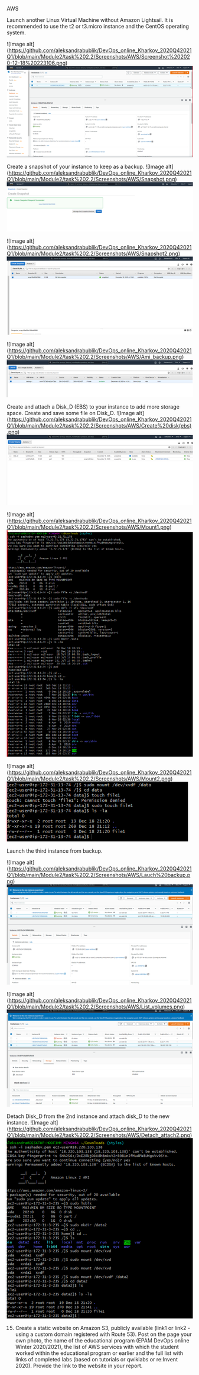 AWS


Launch another Linux Virtual Machine without Amazon Lightsail. It is recommended to use the t2 or t3.micro instance and the CentOS operating system.

![Image alt] (https://github.com/aleksandrabublik/DevOps_online_Kharkov_2020Q42021Q1/blob/main/Module2/task%202.2/Screenshots/AWS/Screenshot%202020-12-18%20223106.png)
![alt text](https://github.com/aleksandrabublik/DevOps_online_Kharkov_2020Q42021Q1/blob/main/Module2/task%202.2/Screenshots/AWS/Screenshot%202020-12-18%20223106.png)


Create a snapshot of your instance to keep as a backup.
![Image alt] (https://github.com/aleksandrabublik/DevOps_online_Kharkov_2020Q42021Q1/blob/main/Module2/task%202.2/Screenshots/AWS/Snapshot.png)
![alt text](https://github.com/aleksandrabublik/DevOps_online_Kharkov_2020Q42021Q1/blob/main/Module2/task%202.2/Screenshots/AWS/Snapshot.png)


![Image alt] (https://github.com/aleksandrabublik/DevOps_online_Kharkov_2020Q42021Q1/blob/main/Module2/task%202.2/Screenshots/AWS/Snapshot2.png)
![alt text](https://github.com/aleksandrabublik/DevOps_online_Kharkov_2020Q42021Q1/blob/main/Module2/task%202.2/Screenshots/AWS/Snapshot2.png)


![Image alt] (https://github.com/aleksandrabublik/DevOps_online_Kharkov_2020Q42021Q1/blob/main/Module2/task%202.2/Screenshots/AWS/Ami_backup.png)
![alt text](https://github.com/aleksandrabublik/DevOps_online_Kharkov_2020Q42021Q1/blob/main/Module2/task%202.2/Screenshots/AWS/Ami_backup.png)

Create and attach a Disk_D (EBS) to your instance to add more storage space. Create and save some file on Disk_D.
![Image alt] (https://github.com/aleksandrabublik/DevOps_online_Kharkov_2020Q42021Q1/blob/main/Module2/task%202.2/Screenshots/AWS/Create%20disk(ebs).png)
![alt text](https://github.com/aleksandrabublik/DevOps_online_Kharkov_2020Q42021Q1/blob/main/Module2/task%202.2/Screenshots/AWS/Create%20disk(ebs).png)


![Image alt] (https://github.com/aleksandrabublik/DevOps_online_Kharkov_2020Q42021Q1/blob/main/Module2/task%202.2/Screenshots/AWS/Mount1.png)
![alt text](https://github.com/aleksandrabublik/DevOps_online_Kharkov_2020Q42021Q1/blob/main/Module2/task%202.2/Screenshots/AWS/Mount1.png)

![Image alt] (https://github.com/aleksandrabublik/DevOps_online_Kharkov_2020Q42021Q1/blob/main/Module2/task%202.2/Screenshots/AWS/Mount2.png)
![alt text](https://github.com/aleksandrabublik/DevOps_online_Kharkov_2020Q42021Q1/blob/main/Module2/task%202.2/Screenshots/AWS/Mount2.png)


Launch the third instance from backup.

![Image alt] (https://github.com/aleksandrabublik/DevOps_online_Kharkov_2020Q42021Q1/blob/main/Module2/task%202.2/Screenshots/AWS/Lauch%20backup.png)
![alt text](https://github.com/aleksandrabublik/DevOps_online_Kharkov_2020Q42021Q1/blob/main/Module2/task%202.2/Screenshots/AWS/Lauch%20backup.png)


![Image alt] (https://github.com/aleksandrabublik/DevOps_online_Kharkov_2020Q42021Q1/blob/main/Module2/task%202.2/Screenshots/AWS/List_volumes.png)
![alt text](https://github.com/aleksandrabublik/DevOps_online_Kharkov_2020Q42021Q1/blob/main/Module2/task%202.2/Screenshots/AWS/List_volumes.png)


Detach Disk_D from the 2nd instance and attach disk_D to the new instance.
![Image alt] (https://github.com/aleksandrabublik/DevOps_online_Kharkov_2020Q42021Q1/blob/main/Module2/task%202.2/Screenshots/AWS/Detach_attach2.png)
![alt text](https://github.com/aleksandrabublik/DevOps_online_Kharkov_2020Q42021Q1/blob/main/Module2/task%202.2/Screenshots/AWS/Detach_attach2.png)




15. Create a static website on Amazon S3, publicly available (link1 or link2 - using a custom domain registered with Route 53). Post on the page your own photo, the name of the educational program (EPAM DevOps online Winter 2020/2021), the list of AWS services with which the student worked within the educational program or earlier and the full list with links of completed labs (based on tutorials or qwiklabs or re:Invent 2020). Provide the link to the website in your report.
